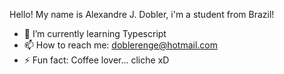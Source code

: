 Hello! My name is Alexandre J. Dobler, i'm a student from Brazil!

- 🌱 I’m currently learning Typescript
- 📫 How to reach me: doblerenge@hotmail.com
- ⚡ Fun fact: Coffee lover... cliche xD  
